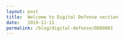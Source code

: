 ```yaml
---
layout: post
title:  Welcome to Digital Defense section
date:   2019-11-11
permalink: /blog/digital-defense/DD00001
---
```


